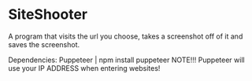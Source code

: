 # SiteShooter
A program that visits the url you choose, takes a screenshot off of it and saves the screenshot. 

Dependencies:
Puppeteer | npm install puppeteer
NOTE!!! Puppeteer will use your IP ADDRESS when entering websites!

